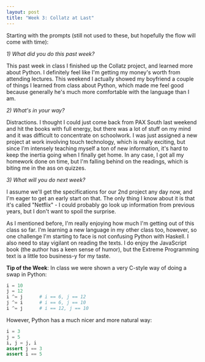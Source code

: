 ```yaml
---
layout: post
title: "Week 3: Collatz at Last"
---
```


Starting with the prompts (still not used to these, but hopefully the flow will come with time):

*1) What did you do this past week?*

This past week in class I finished up the Collatz project, and learned more about Python. I definitely feel like I'm getting my money's worth from attending lectures. This weekend I actually showed my boyfriend a couple of things I learned from class about Python, which made me feel good because generally he's much more comfortable with the language than I am.

*2) What's in your way?*

Distractions. I thought I could just come back from PAX South last weekend and hit the books with full energy, but there was a lot of stuff on my mind and it was difficult to concentrate on schoolwork. I was just assigned a new project at work involving touch technology, which is really exciting, but since I'm intensely teaching myself a ton of new information, it's hard to keep the inertia going when I finally get home. In any case, I got all my homework done on time, but I'm falling behind on the readings, which is biting me in the ass on quizzes.

*3) What will you do next week?*

I assume we'll get the specifications for our 2nd project any day now, and I'm eager to get an early start on that. The only thing I know about it is that it's called "Netflix" - I could probably go look up information from previous years, but I don't want to spoil the surprise.

As I mentioned before, I'm really enjoying how much I'm getting out of this class so far. I'm learning a new language in my other class too, however, so one challenge I'm starting to face is not confusing Python with Haskell. I also need to stay vigilant on reading the texts. I do enjoy the JavaScript book (the author has a keen sense of humor), but the Extreme Programming text is a little too business-y for my taste.

**Tip of the Week**: In class we were shown a very C-style way of doing a swap in Python:

```python
i = 10
j = 12
i ^= j		# i == 6, j == 12
j ^= i		# i == 6, j == 10
i ^= j		# i == 12, j == 10
```

However, Python has a much nicer and more natural way:

```python
i = 3
j = 5
i, j = j, i
assert j == 3
assert i == 5
```
